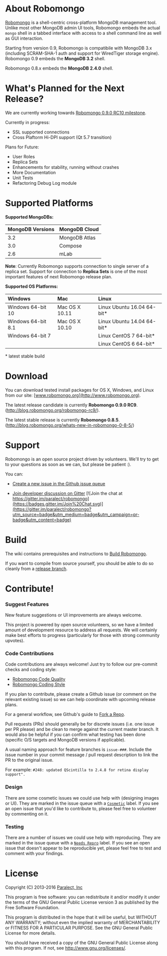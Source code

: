 About Robomongo
===============

[Robomongo](http://www.robomongo.org) is a shell-centric cross-platform MongoDB management tool. Unlike most other MongoDB admin UI tools, Robomongo embeds the actual `mongo` shell in a tabbed interface with access to a shell command line as well as GUI interaction.

Starting from version 0.9, Robomongo is compatibile with MongoDB 3.x (including SCRAM-SHA-1 auth and support for WiredTiger storage engine). Robomongo 0.9 embeds the **MongoDB 3.2** shell.

Robomongo 0.8.x embeds the **MongoDB 2.4.0** shell.

What's Planned for the Next Release?
====================================

We are currently working towards [Robomongo 0.9.0 RC10 milestone](https://github.com/paralect/robomongo/milestone/14).  
 
Currently in progress:
- SSL supported connections
- Cross Plaftorm Hi-DPI support (Qt 5.7 transition)

Plans for Future:
- User Roles
- Replica Sets
- Enhancements for stability, running without crashes
- More Documentation
- Unit Tests
- Refactoring Debug Log module

Supported Platforms
===============

**Supported MongoDBs:**

| MongoDB Versions      | MongoDB Cloud |
| :-------------------- | :------------ |
| 3.2                   | MongoDB Atlas |
| 3.0                   | Compose       |
| 2.6                   | mLab          |

**Note**: Currently Robomongo supports connection to single server of a replica set. Support for connection to **Replica Sets** is one of the most important features of next Robomongo release plan.

**Supported OS Platforms:**

| Windows                |   Mac            | Linux                       |        
|:---------------------- | :---------------| :---------------------------|
| Windows 64-bit 10      |  Mac OS X 10.11  | Linux Ubuntu 16.04 64-bit*  |
  Windows 64-bit 8.1     |  Mac OS X 10.10  | Linux Ubuntu 14.04 64-bit*  |
| Windows 64-bit 7       |                  | Linux CentOS 7 64-bit*      |
|                        |                  | Linux CentOS 6 64-bit*      |

\* latest stable build

Download
========

You can download tested install packages for OS X, Windows, and Linux from our site: [www.robomongo.org](http://www.robomongo.org).

The latest release candidate is currently **Robomongo 0.9.0 RC9**. (http://blog.robomongo.org/robomongo-rc9/).

The latest stable release is currently **Robomongo 0.8.5**. (http://blog.robomongo.org/whats-new-in-robomongo-0-8-5/)

Support
=======

Robomongo is an open source project driven by volunteers. We'll try to get to your questions as soon as we can, but please be patient :).

You can:

 - [Create a new issue in the Github issue queue](https://github.com/paralect/robomongo/issues)

 - [Join developer discussion on Gitter](https://gitter.im/paralect/robomongo) [![Join the chat at https://gitter.im/paralect/robomongo](https://badges.gitter.im/Join%20Chat.svg)](https://gitter.im/paralect/robomongo?utm_source=badge&utm_medium=badge&utm_campaign=pr-badge&utm_content=badge)

Build
=====

The wiki contains prerequisites and instructions to [Build Robomongo](https://github.com/paralect/robomongo/wiki).

If you want to compile from source yourself, you should be able to do so cleanly from a [release branch](https://github.com/paralect/robomongo/releases).

Contribute!
===========

### Suggest Features

New feature suggestions or UI improvements are always welcome.

This project is powered by open source volunteers, so we have a limited amount of development resource to address all requests. We will certainly make best efforts to progress (particularly for those with strong community upvotes).

### Code Contributions

Code contributions are always welcome! Just try to follow our pre-commit checks and coding style: 
- [Robomongo Code Quality](https://github.com/paralect/robomongo/wiki/Robomongo-Code-Quality)
- [Robomongo Coding Style](https://github.com/paralect/robomongo/wiki/Robomongo-Coding-Style)

If you plan to contribute, please create a Github issue (or comment on the relevant existing issue) so we can help coordinate with upcoming release plans.

For a general workflow, see Github's guide to [Fork a Repo](https://help.github.com/articles/fork-a-repo/).

Pull requests (PRs) should generally be for discrete issues (i.e. one issue per PR please) and be clean to merge against the current master branch. It would also be helpful if you can confirm what testing has been done (specific O/S targets and MongoDB versions if applicable).

A usual naming approach for feature branches is `issue-###`. Include the issue number in your commit message / pull request description to link the PR to the original issue.

For example:
```#248: updated QScintilla to 2.4.8 for retina display support".```

### Design

There are some cosmetic issues we could use help with (designing images or UI). They are marked in the issue queue with a [`Cosmetic`](https://github.com/paralect/robomongo/labels/cosmetic) label. If you see an open issue that you'd like to contribute to, please feel free to volunteer by commenting on it.

### Testing

There are a number of issues we could use help with reproducing. They are marked in the issue queue with a [`Needs Repro`](https://github.com/paralect/robomongo/labels/needs%20repro) label. If you see an open issue that doesn't appear to be reproducible yet, please feel free to test and comment with your findings.


License
=======

Copyright (C) 2013-2016 [Paralect, Inc](http://www.paralect.com)

This program is free software: you can redistribute it and/or modify
it under the terms of the GNU General Public License version 3 as 
published by the Free Software Foundation.

This program is distributed in the hope that it will be useful,
but WITHOUT ANY WARRANTY; without even the implied warranty of
MERCHANTABILITY or FITNESS FOR A PARTICULAR PURPOSE.  See the
GNU General Public License for more details.

You should have received a copy of the GNU General Public License
along with this program. If not, see <http://www.gnu.org/licenses/>.
